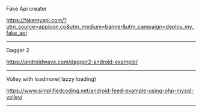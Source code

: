 Fake Api creater

https://fakemyapi.com/?utm_source=appicon.co&utm_medium=banner&utm_campaign=deploy_my_fake_api

-----------------------------------------------------------------------------------------------------------------


Dagger 2 

https://androidwave.com/dagger2-android-example/


-----------------------------------------------------------------------------------------------------------------


Volley with loadmore( lazzy loading)


https://www.simplifiedcoding.net/android-feed-example-using-php-mysql-volley/


-----------------------------------------------------------------------------------------------------------------




